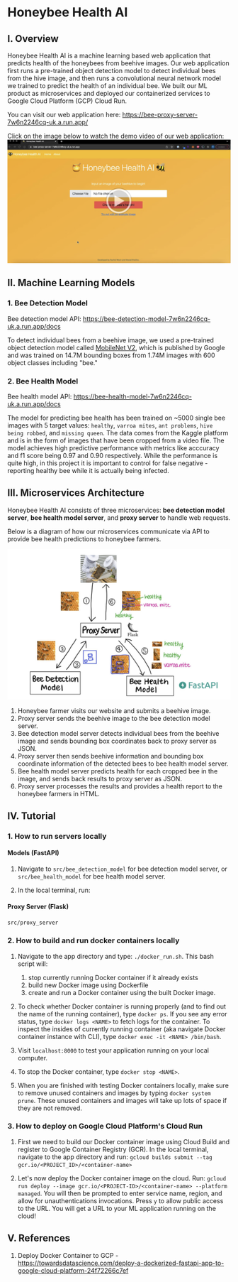 # Honeybee Health AI

## I. Overview
Honeybee Health AI is a machine learning based web application that predicts health of the honeybees from beehive images. Our web application first runs a pre-trained object detection model to detect individual bees from the hive image, and then runs a convolutional neural network model we trained to predict the health of an individual bee. We built our ML product as microservices and deployed our containerized services to Google Cloud Platform (GCP) Cloud Run.

You can visit our web application here: https://bee-proxy-server-7w6n2246cq-uk.a.run.app/

Click on the image below to watch the demo video of our web application:
[![Demo Video](/docs/img/demo-img.png)](https://drive.google.com/file/d/1TxJjMI0vfpGa8npw1kpNu28kRoGX7zgj/view?usp=sharing "Demo Video")

## II. Machine Learning Models
### 1. Bee Detection Model
Bee detection model API: https://bee-detection-model-7w6n2246cq-uk.a.run.app/docs


To detect individual bees from a beehive image, we used a pre-trained object detection model called [MobileNet V2](https://tfhub.dev/google/openimages_v4/ssd/mobilenet_v2/1), which is published by Google and was trained on 14.7M bounding boxes from 1.74M images with 600 object classes including "bee."

### 2. Bee Health Model
Bee health model API: https://bee-health-model-7w6n2246cq-uk.a.run.app/docs

The model for predicting bee health has been trained on ~5000 single bee images with 5 target values: `healthy`, `varroa mites`, `ant problems`, `hive being robbed`, and `missing queen`. The data comes from the Kaggle platform and is in the form of images that have been cropped from a video file. The model achieves high predictive performance with metrics like acccuracy and f1 score being 0.97 and 0.90 respectively. While the performance is quite high, in this project it is important to control for false negative - reporting healthy bee while it is actually being infected.



## III. Microservices Architecture
Honeybee Health AI consists of three microservices: **bee detection model server**, **bee health model server**, and **proxy server** to handle web requests.

Below is a diagram of how our microservices communicate via API to provide bee health predictions to honeybee farmers.

![Microservices Diagram](docs/img/microservices-architecture.png)
1. Honeybee farmer visits our website and submits a beehive image. 
2. Proxy server sends the beehive image to the bee detection model server. 
3. Bee detection model server detects individual bees from the beehive image and sends bounding box coordinates back to proxy server as JSON. 
4. Proxy server then sends beehive information and bounding box coordinate information of the detected bees to bee health model server.
5. Bee health model server predicts health for each cropped bee in the image, and sends back results to proxy server as JSON.
6. Proxy server processes the results and provides a health report to the honeybee farmers in HTML.



## IV. Tutorial
### 1. How to run servers locally
#### Models (FastAPI)
1. Navigate to `src/bee_detection_model` for bee detection model server, or `src/bee_health_model` for bee health model server. 

2. In the local terminal, run: 

#### Proxy Server (Flask)


`src/proxy_server`



### 2. How to build and run docker containers locally

1. Navigate to the app directory and type: `./docker_run.sh`. This bash script will:
    1. stop currently running Docker container if it already exists
    2. build new Docker image using Dockerfile
    3. create and run a Docker container using the built Docker image.

2. To check whether Docker container is running properly (and to find out the name of the running container), type `docker ps`. If you see any error status, type `docker logs <NAME>` to fetch logs for the container. To inspect the insides of currently running container (aka navigate Docker container instance with CLI), type `docker exec -it <NAME> /bin/bash`.

3. Visit `localhost:8000` to test your application running on your local computer.

4. To stop the Docker container, type `docker stop <NAME>`. 

5. When you are finished with testing Docker containers locally, make sure to remove unused containers and images by typing `docker system prune`. These unused containers and images will take up lots of space if they are not removed.



### 3. How to deploy on Google Cloud Platform's Cloud Run
1. First we need to build our Docker container image using Cloud Build and register to Google Container Registry (GCR). In the local terminal, navigate to the app directory and run: `gcloud builds submit --tag gcr.io/<PROJECT_ID>/<container-name>`

2. Let's now deploy the Docker container image on the cloud. Run: `gcloud run deploy --image gcr.io/<PROJECT-ID>/<container-name> --platform managed`. 
You will then be prompted to enter service name, region, and allow for unauthentications invocations. Press `y` to allow public access to the URL. You will get a URL to your ML application running on the cloud!


## V. References
1. Deploy Docker Container to GCP - https://towardsdatascience.com/deploy-a-dockerized-fastapi-app-to-google-cloud-platform-24f72266c7ef
